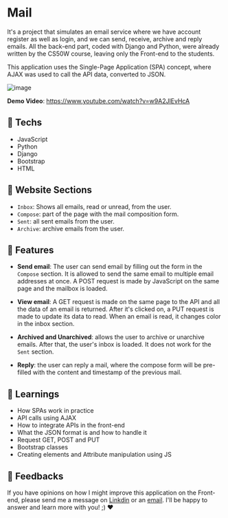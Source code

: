 # Mail

It's a project that simulates an email service where we have account register as well as login, and we can send, receive, archive and reply emails.
All the back-end part, coded with Django and Python, were already written by the CS50W course, leaving only the Front-end to the students.

This application uses the Single-Page Application (SPA) concept, where AJAX was used to call the API data, converted to JSON.<br>

![image](https://user-images.githubusercontent.com/100815627/217364157-07476943-1f1f-40a2-a391-43c1410aa45c.png)

**Demo Video**: https://www.youtube.com/watch?v=w9A2JlEvHcA

## 🚀 Techs

-   JavaScript
-   Python
-   Django
-   Bootstrap
-   HTML

## 📩 Website Sections

-   `Inbox`: Shows all emails, read or unread, from the user.
-   `Compose`: part of the page with the mail composition form.
-   `Sent`: all sent emails from the user.
-   `Archive`: archive emails from the user.

## 🪸 Features

-   **Send email**: The user can send email by filling out the form in the `Compose` section.
It is allowed to send the same email to multiple email addresses at once.
A POST request is made by JavaScript on the same page and the mailbox is loaded.

-   **View email**: A GET request is made on the same page to the API and all the data of an email is returned. After it's clicked on, a PUT request is made
to update its data to read. When an email is read, it changes color in the inbox section.

-   **Archived and Unarchived**: allows the user to archive or unarchive emails. After that, the user's inbox is loaded. 
It does not work for the `Sent` section.

-   **Reply**: the user can reply a mail, where the compose form will be pre-filled with the content and timestamp of the previous mail.

## 📒 Learnings

-   How SPAs work in practice
-   API calls using AJAX
-   How to integrate APIs in the front-end
-   What the JSON format is and how to handle it
-   Request GET, POST and PUT
-   Bootstrap classes
-   Creating elements and Attribute manipulation using JS

## 🤝 Feedbacks

If you have opinions on how I might improve this application on the Front-end, please send me a message on
[Linkdin](https://www.linkedin.com/in/raiane-oliveira-dev/) or an <a href="mailto:raiane.oliveira404@gmail.com">email</a>.
I'll be happy to answer and learn more with you! ;) ❤️
